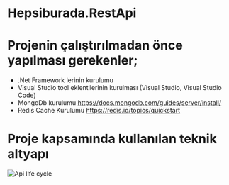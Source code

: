 # Hepsiburada.RestApi
# Projenin çalıştırılmadan önce yapılması gerekenler;
 - .Net Framework lerinin kurulumu
 - Visual Studio tool eklentilerinin kurulması (Visual Studio, Visual Studio Code)
 - MongoDb kurulumu https://docs.mongodb.com/guides/server/install/
 - Redis Cache Kurulumu https://redis.io/topics/quickstart
# Proje kapsamında kullanılan teknik altyapı

![Api life cycle](https://user-images.githubusercontent.com/66528362/159185714-af2ff208-52e6-4c73-b032-03f96fc49095.png)
